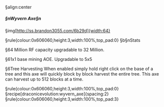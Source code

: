 §align:center
##### §nWyvern Axe§n

§img[http://ss.brandon3055.com/6b29d]{width:64}

§rule{colour:0x606060,height:3,width:100%,top_pad:0}
§b§nStats

§64 Million RF capacity upgradable to 32 Million.

§61x1 base mining AOE. Upgradable to 5x5

§6Tree Harvesting
When enabled simply hold right click on the base of a tree and this axe will quickly block by block harvest the entire tree.
This axe can harvest up to 512 blocks at a time.

§rule{colour:0x606060,height:3,width:100%,top_pad:0}
§recipe[draconicevolution:wyvern_axe]{spacing:2}
§rule{colour:0x606060,height:3,width:100%,top_pad:3}